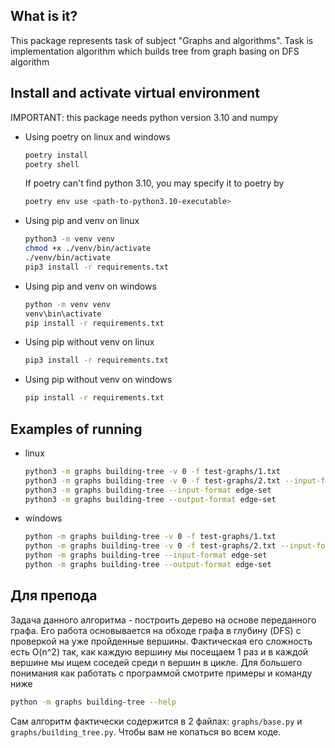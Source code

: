 ## What is it?
This package represents task of subject "Graphs and algorithms". Task is implementation algorithm which builds tree from graph basing on DFS algorithm

## Install and activate virtual environment
IMPORTANT: this package needs python version 3.10 and numpy
- Using poetry on linux and windows
    ```bash
    poetry install
    poetry shell
    ```
    If poetry can't find python 3.10, you may specify it to poetry by
    ```bash
    poetry env use <path-to-python3.10-executable>
    ```
- Using pip and venv on linux
    ```bash
    python3 -m venv venv
    chmod +x ./venv/bin/activate
    ./venv/bin/activate
    pip3 install -r requirements.txt
    ```
- Using pip and venv on windows
    ```cmd
    python -m venv venv
    venv\bin\activate
    pip install -r requirements.txt
    ```
- Using pip without venv on linux
    ```bash
    pip3 install -r requirements.txt
    ```
- Using pip without venv on windows
    ```cmd
    pip install -r requirements.txt
    ```

## Examples of running
- linux
    ```bash
    python3 -m graphs building-tree -v 0 -f test-graphs/1.txt
    python3 -m graphs building-tree -v 0 -f test-graphs/2.txt --input-format edge-set --output-format edge-set
    python3 -m graphs building-tree --input-format edge-set
    python3 -m graphs building-tree --output-format edge-set
    ```
- windows
    ```bash
    python -m graphs building-tree -v 0 -f test-graphs/1.txt
    python -m graphs building-tree -v 0 -f test-graphs/2.txt --input-format edge-set --output-format edge-set
    python -m graphs building-tree --input-format edge-set
    python -m graphs building-tree --output-format edge-set
    ```

## Для препода
Задача данного алгоритма - построить дерево на основе переданного графа. Его работа основывается на обходе графа в глубину (DFS) с проверкой на уже пройденные вершины. Фактическая его сложность есть O(n^2) так, как каждую вершину мы посещаем 1 раз и в каждой вершине мы ищем соседей среди n вершин в цикле. Для большего понимания как работать с программой смотрите примеры и команду ниже
```bash
python -m graphs building-tree --help
```
Сам алгоритм фактически содержится в 2 файлах: `graphs/base.py` и `graphs/building_tree.py`. Чтобы вам не копаться во всем коде.